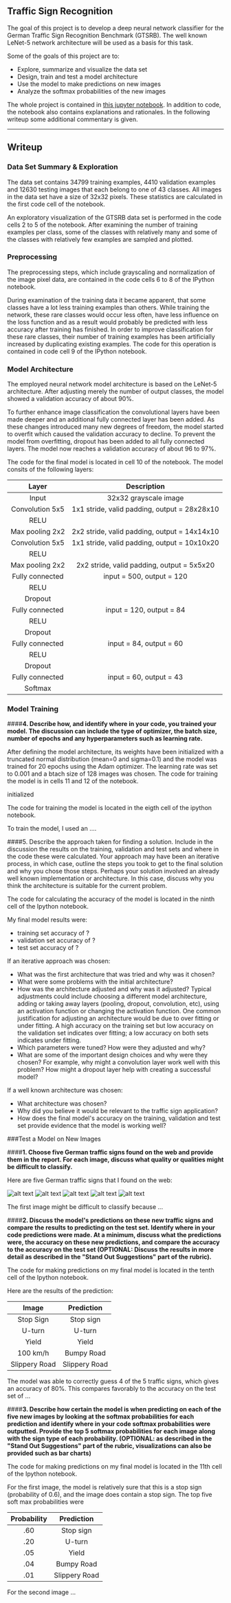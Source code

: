 ## Traffic Sign Recognition 

The goal of this project is to develop a deep neural network classifier for the German Traffic Sign Recognition Benchmark (GTSRB). The well known LeNet-5 network architecture will be used as a basis for this task.

Some of the goals of this project are to:
* Explore, summarize and visualize the data set
* Design, train and test a model architecture
* Use the model to make predictions on new images
* Analyze the softmax probabilities of the new images

The whole project is contained in [this jupyter notebook](https://github.com/Corni33/CarND_P2_TrafficSigns/blob/master/Traffic_Sign_Classifier.ipynb).
In addition to code, the notebook also contains explanations and rationales.
In the following writeup some additional commentary is given.

[//]: # (Image References)

[image1]: ./examples/visualization.jpg "Visualization"
[image2]: ./examples/grayscale.jpg "Grayscaling"
[image3]: ./examples/random_noise.jpg "Random Noise"
[image4]: ./examples/placeholder.png "Traffic Sign 1"
[image5]: ./examples/placeholder.png "Traffic Sign 2"
[image6]: ./examples/placeholder.png "Traffic Sign 3"
[image7]: ./examples/placeholder.png "Traffic Sign 4"
[image8]: ./examples/placeholder.png "Traffic Sign 5"

---

## Writeup 

### Data Set Summary & Exploration

The data set contains 34799 training examples, 4410 validation examples and 12630 testing images that each belong to one of 43 classes. 
All images in the data set have a size of 32x32 pixels. 
These statistics are calculated in the first code cell of the notebook.

An exploratory visualization of the GTSRB data set is performed in the code cells 2 to 5 of the notebook.
After examining the number of training examples per class, some of the classes with relatively many and some of the classes with relatively few examples are sampled and plotted. 


### Preprocessing

The preprocessing steps, which include grayscaling and normalization of the image pixel data, are contained in the code cells 6 to 8 of the IPython notebook.

During examination of the training data it became apparent, that some classes have a lot less training examples than others. 
While training the network, these rare classes would occur less often, have less influence on the loss function and as a result would probably be predicted with less accuracy after training has finished. 
In order to improve classification for these rare classes, their number of training examples has been artificially increased by duplicating existing examples. 
The code for this operation is contained in code cell 9 of the IPython notebook.  


### Model Architecture

The employed neural network model architecture is based on the LeNet-5 architecture.
After adjusting merely the number of output classes, the model showed a validation accuracy of about 90%. 

To further enhance image classification the convolutional layers have been made deeper and an additional fully connected layer has been added. 
As these changes introduced many new degrees of freedom, the model started to overfit which caused the validation accuracy to decline.
To prevent the model from overfitting, dropout has been added to all fully connected layers. 
The model now reaches a validation accuracy of about 96 to 97%.

The code for the final model is located in cell 10 of the notebook. The model consits of the following layers:


| Layer         		|     Description	        					| 
|:---------------------:|:---------------------------------------------:| 
| Input         		| 32x32 grayscale image   							                 | 
| Convolution 5x5 | 1x1 stride, valid padding, output = 28x28x10 	|
| RELU					       |												                                     |
| Max pooling	2x2 | 2x2 stride, valid padding, output = 14x14x10 				 |
| Convolution 5x5 | 1x1 stride, valid padding, output = 10x10x20 	|
| RELU					       |												                                     |
| Max pooling	2x2 | 2x2 stride, valid padding, output = 5x5x20 				   |
| Fully connected		| input = 500, output = 120        					|
| RELU					       |												                                  |
| Dropout					       |												                               |
| Fully connected		| input = 120, output = 84        					|
| RELU					       |												                                  |
| Dropout					       |												                               |
| Fully connected		| input = 84, output = 60        					|
| RELU					       |												                                  |
| Dropout					       |												                               |
| Fully connected		| input = 60, output = 43        					|
| Softmax				     |         									|
 

### Model Training

####**4. Describe how, and identify where in your code, you trained your model. The discussion can include the type of optimizer, the batch size, number of epochs and any hyperparameters such as learning rate.**

After defining the model architecture, its weights have been initialized with a truncated normal distribution (mean=0 and sigma=0.1) and the model was trained for 20 epochs using the Adam optimizer.
The learning rate was set to 0.001 and a btach size of 128 images was chosen.
The code for training the model is in cells 11 and 12 of the notebook.



initialized 

The code for training the model is located in the eigth cell of the ipython notebook. 

To train the model, I used an ....

####5. Describe the approach taken for finding a solution. Include in the discussion the results on the training, validation and test sets and where in the code these were calculated. Your approach may have been an iterative process, in which case, outline the steps you took to get to the final solution and why you chose those steps. Perhaps your solution involved an already well known implementation or architecture. In this case, discuss why you think the architecture is suitable for the current problem.

The code for calculating the accuracy of the model is located in the ninth cell of the Ipython notebook.

My final model results were:
* training set accuracy of ?
* validation set accuracy of ? 
* test set accuracy of ?

If an iterative approach was chosen:
* What was the first architecture that was tried and why was it chosen?
* What were some problems with the initial architecture?
* How was the architecture adjusted and why was it adjusted? Typical adjustments could include choosing a different model architecture, adding or taking away layers (pooling, dropout, convolution, etc), using an activation function or changing the activation function. One common justification for adjusting an architecture would be due to over fitting or under fitting. A high accuracy on the training set but low accuracy on the validation set indicates over fitting; a low accuracy on both sets indicates under fitting.
* Which parameters were tuned? How were they adjusted and why?
* What are some of the important design choices and why were they chosen? For example, why might a convolution layer work well with this problem? How might a dropout layer help with creating a successful model?

If a well known architecture was chosen:
* What architecture was chosen?
* Why did you believe it would be relevant to the traffic sign application?
* How does the final model's accuracy on the training, validation and test set provide evidence that the model is working well?
 

###Test a Model on New Images

####**1. Choose five German traffic signs found on the web and provide them in the report. For each image, discuss what quality or qualities might be difficult to classify.**

Here are five German traffic signs that I found on the web:

![alt text][image4] ![alt text][image5] ![alt text][image6] 
![alt text][image7] ![alt text][image8]

The first image might be difficult to classify because ...

####**2. Discuss the model's predictions on these new traffic signs and compare the results to predicting on the test set. Identify where in your code predictions were made. At a minimum, discuss what the predictions were, the accuracy on these new predictions, and compare the accuracy to the accuracy on the test set (OPTIONAL: Discuss the results in more detail as described in the "Stand Out Suggestions" part of the rubric).**

The code for making predictions on my final model is located in the tenth cell of the Ipython notebook.

Here are the results of the prediction:

| Image			        |     Prediction	        					| 
|:---------------------:|:---------------------------------------------:| 
| Stop Sign      		| Stop sign   									| 
| U-turn     			| U-turn 										|
| Yield					| Yield											|
| 100 km/h	      		| Bumpy Road					 				|
| Slippery Road			| Slippery Road      							|


The model was able to correctly guess 4 of the 5 traffic signs, which gives an accuracy of 80%. This compares favorably to the accuracy on the test set of ...

####**3. Describe how certain the model is when predicting on each of the five new images by looking at the softmax probabilities for each prediction and identify where in your code softmax probabilities were outputted. Provide the top 5 softmax probabilities for each image along with the sign type of each probability. (OPTIONAL: as described in the "Stand Out Suggestions" part of the rubric, visualizations can also be provided such as bar charts)**

The code for making predictions on my final model is located in the 11th cell of the Ipython notebook.

For the first image, the model is relatively sure that this is a stop sign (probability of 0.6), and the image does contain a stop sign. The top five soft max probabilities were

| Probability         	|     Prediction	        					| 
|:---------------------:|:---------------------------------------------:| 
| .60         			| Stop sign   									| 
| .20     				| U-turn 										|
| .05					| Yield											|
| .04	      			| Bumpy Road					 				|
| .01				    | Slippery Road      							|


For the second image ... 

